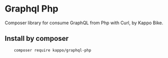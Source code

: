 # Graphql Php
Composer library for consume GraphQL from Php with Curl, by Kappo Bike.

## Install by composer

```bash
    composer require kappo/graphql-php
```